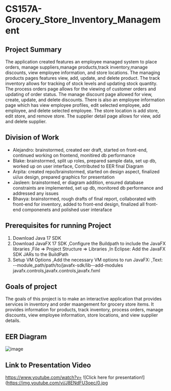 # CS157A-Grocery_Store_Inventory_Management
  ## Project Summary
  The application created features an employee managed system to place orders, manage suppliers,manage products,track inventory,manage discounts, view employee information, and store locations. The managing products pages features view, add, update, and delete product. The track inventory allows for tracking of stock levels and updating stock quantity. The process orders page allows for the viewing of customer orders and updating of order status. The manage discount page allowed for view, create, update, and delete discounts. There is also an employee information page which has view employee profiles, edit selected employee, add employee, and delete selected employee. The store location is add store, edit store, and remove store. The supplier detail page allows for view, add and delete supplier. 
  
  ## Division of Work
  - Alejandro: brainstormed, created eer draft, started on front-end, continued working on frontend, monitired db performance
  - Blake: brainstormed, split up roles, prepared sample data, set up db, worked up on user interface, Contributed to EER final Diagram
  - Arpita: created repo/brainstormed, started on design aspect, finalized ui/ux design, prepared graphics for presentation
  - Jasleen: brainstormed, er diagram addition, ensured database constraints are implemented, set up db, monitored db performance and addressed any issues
  - Bhavya: brainstormed, rough drafts of final report, collaborated with front-end for inventory, added to front-end design, finalized all front-end componenets and polished user interaface
  

## Prerequisites for running Project
1) Download Java 17 SDK
2) Download JavaFX 17 SDK
  ,Configure the Buildpath to include the JavaFX libraries
   ,File => Project Structure => Libraries
   ,In Eclipse: Add the JavaFX SDK JARs to the BuildPath
3) Setup VM Options
   ,Add the necessary VM options to run JavaFX:
   ,Text: --module_path/path/to/javafx-sdk/lib--add-modules javafx.controls,javafx.controls,javafx.fxml
## Goals of project
The goals of this project is to make an interactive application that provides services in inventory and order maangement for grocery store items. It provides information for products, track inventory, process orders, manage discounts, view employee information, store locations, and view supplier details. 
## EER Diagram
![image](https://github.com/user-attachments/assets/bb82fa83-d09c-41cf-a044-56fd177f47bc)

## Link to Presentation Video
https://www.youtube.com/watch?v=
![Click here for presentation!](https://img.youtube.com/vi/J8ENdFU3oec/0.jpg

